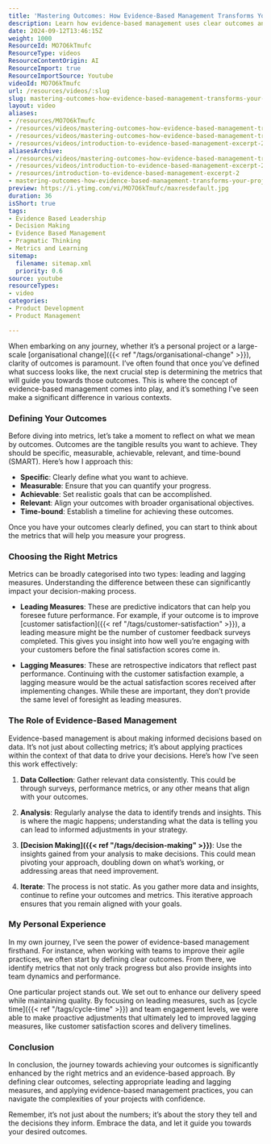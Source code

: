 ```yaml
---
title: 'Mastering Outcomes: How Evidence-Based Management Transforms Your Project Success'
description: Learn how evidence-based management uses clear outcomes and targeted metrics to improve project success, enabling informed decisions and continuous improvement.
date: 2024-09-12T13:46:15Z
weight: 1000
ResourceId: MO7O6kTmufc
ResourceType: videos
ResourceContentOrigin: AI
ResourceImport: true
ResourceImportSource: Youtube
videoId: MO7O6kTmufc
url: /resources/videos/:slug
slug: mastering-outcomes-how-evidence-based-management-transforms-your-project-success-MO7O6kTmufc
layout: video
aliases:
- /resources/MO7O6kTmufc
- /resources/videos/mastering-outcomes-how-evidence-based-management-transforms-your-project-success-MO7O6kTmufc
- /resources/videos/mastering-outcomes-how-evidence-based-management-transforms-your-project-success
- /resources/videos/introduction-to-evidence-based-management-excerpt-2
aliasesArchive:
- /resources/videos/mastering-outcomes-how-evidence-based-management-transforms-your-project-success
- /resources/videos/introduction-to-evidence-based-management-excerpt-2
- /resources/introduction-to-evidence-based-management-excerpt-2
- mastering-outcomes-how-evidence-based-management-transforms-your-project-success-MO7O6kTmufc
preview: https://i.ytimg.com/vi/MO7O6kTmufc/maxresdefault.jpg
duration: 36
isShort: true
tags:
- Evidence Based Leadership
- Decision Making
- Evidence Based Management
- Pragmatic Thinking
- Metrics and Learning
sitemap:
  filename: sitemap.xml
  priority: 0.6
source: youtube
resourceTypes:
- video
categories:
- Product Development
- Product Management

---
```

When embarking on any journey, whether it’s a personal project or a large-scale [organisational change]({{< ref "/tags/organisational-change" >}}), clarity of outcomes is paramount. I’ve often found that once you’ve defined what success looks like, the next crucial step is determining the metrics that will guide you towards those outcomes. This is where the concept of evidence-based management comes into play, and it’s something I’ve seen make a significant difference in various contexts.

### Defining Your Outcomes

Before diving into metrics, let’s take a moment to reflect on what we mean by outcomes. Outcomes are the tangible results you want to achieve. They should be specific, measurable, achievable, relevant, and time-bound (SMART). Here’s how I approach this:

- **Specific**: Clearly define what you want to achieve.
- **Measurable**: Ensure that you can quantify your progress.
- **Achievable**: Set realistic goals that can be accomplished.
- **Relevant**: Align your outcomes with broader organisational objectives.
- **Time-bound**: Establish a timeline for achieving these outcomes.

Once you have your outcomes clearly defined, you can start to think about the metrics that will help you measure your progress.

### Choosing the Right Metrics

Metrics can be broadly categorised into two types: leading and lagging measures. Understanding the difference between these can significantly impact your decision-making process.

- **Leading Measures**: These are predictive indicators that can help you foresee future performance. For example, if your outcome is to improve [customer satisfaction]({{< ref "/tags/customer-satisfaction" >}}), a leading measure might be the number of customer feedback surveys completed. This gives you insight into how well you’re engaging with your customers before the final satisfaction scores come in.

- **Lagging Measures**: These are retrospective indicators that reflect past performance. Continuing with the customer satisfaction example, a lagging measure would be the actual satisfaction scores received after implementing changes. While these are important, they don’t provide the same level of foresight as leading measures.

### The Role of Evidence-Based Management

Evidence-based management is about making informed decisions based on data. It’s not just about collecting metrics; it’s about applying practices within the context of that data to drive your decisions. Here’s how I’ve seen this work effectively:

1. **Data Collection**: Gather relevant data consistently. This could be through surveys, performance metrics, or any other means that align with your outcomes.
  
2. **Analysis**: Regularly analyse the data to identify trends and insights. This is where the magic happens; understanding what the data is telling you can lead to informed adjustments in your strategy.

3. **[Decision Making]({{< ref "/tags/decision-making" >}})**: Use the insights gained from your analysis to make decisions. This could mean pivoting your approach, doubling down on what’s working, or addressing areas that need improvement.

4. **Iterate**: The process is not static. As you gather more data and insights, continue to refine your outcomes and metrics. This iterative approach ensures that you remain aligned with your goals.

### My Personal Experience

In my own journey, I’ve seen the power of evidence-based management firsthand. For instance, when working with teams to improve their agile practices, we often start by defining clear outcomes. From there, we identify metrics that not only track progress but also provide insights into team dynamics and performance.

One particular project stands out. We set out to enhance our delivery speed while maintaining quality. By focusing on leading measures, such as [cycle time]({{< ref "/tags/cycle-time" >}}) and team engagement levels, we were able to make proactive adjustments that ultimately led to improved lagging measures, like customer satisfaction scores and delivery timelines.

### Conclusion

In conclusion, the journey towards achieving your outcomes is significantly enhanced by the right metrics and an evidence-based approach. By defining clear outcomes, selecting appropriate leading and lagging measures, and applying evidence-based management practices, you can navigate the complexities of your projects with confidence.

Remember, it’s not just about the numbers; it’s about the story they tell and the decisions they inform. Embrace the data, and let it guide you towards your desired outcomes.
